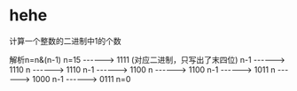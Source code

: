 # hehe
计算一个整数的二进制中1的个数

解析n=n&(n-1)
n=15  ------>  1111 (对应二进制，只写出了末四位)
n-1   ------>  1110
n     ------>  1110
n-1   ------>  1100
n     ------>  1100
n-1   ------>  1011
n     ------>  1000
n-1   ------>  0111
n=0

